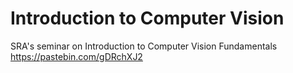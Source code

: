 # Introduction to Computer Vision
SRA's seminar on Introduction to Computer Vision Fundamentals
https://pastebin.com/gDRchXJ2
